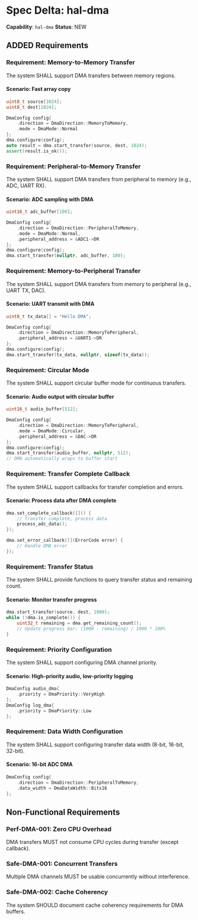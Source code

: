 # Spec Delta: hal-dma

**Capability**: `hal-dma`
**Status**: NEW

## ADDED Requirements

### Requirement: Memory-to-Memory Transfer

The system SHALL support DMA transfers between memory regions.

#### Scenario: Fast array copy
```cpp
uint8_t source[1024];
uint8_t dest[1024];

DmaConfig config{
    .direction = DmaDirection::MemoryToMemory,
    .mode = DmaMode::Normal
};
dma.configure(config);
auto result = dma.start_transfer(source, dest, 1024);
assert(result.is_ok());
```

### Requirement: Peripheral-to-Memory Transfer

The system SHALL support DMA transfers from peripheral to memory (e.g., ADC, UART RX).

#### Scenario: ADC sampling with DMA
```cpp
uint16_t adc_buffer[100];

DmaConfig config{
    .direction = DmaDirection::PeripheralToMemory,
    .mode = DmaMode::Normal,
    .peripheral_address = &ADC1->DR
};
dma.configure(config);
dma.start_transfer(nullptr, adc_buffer, 100);
```

### Requirement: Memory-to-Peripheral Transfer

The system SHALL support DMA transfers from memory to peripheral (e.g., UART TX, DAC).

#### Scenario: UART transmit with DMA
```cpp
uint8_t tx_data[] = "Hello DMA";

DmaConfig config{
    .direction = DmaDirection::MemoryToPeripheral,
    .peripheral_address = &UART1->DR
};
dma.configure(config);
dma.start_transfer(tx_data, nullptr, sizeof(tx_data));
```

### Requirement: Circular Mode

The system SHALL support circular buffer mode for continuous transfers.

#### Scenario: Audio output with circular buffer
```cpp
uint16_t audio_buffer[512];

DmaConfig config{
    .direction = DmaDirection::MemoryToPeripheral,
    .mode = DmaMode::Circular,
    .peripheral_address = &DAC->DR
};
dma.configure(config);
dma.start_transfer(audio_buffer, nullptr, 512);
// DMA automatically wraps to buffer start
```

### Requirement: Transfer Complete Callback

The system SHALL support callbacks for transfer completion and errors.

#### Scenario: Process data after DMA complete
```cpp
dma.set_complete_callback([]() {
    // Transfer complete, process data
    process_adc_data();
});

dma.set_error_callback([](ErrorCode error) {
    // Handle DMA error
});
```

### Requirement: Transfer Status

The system SHALL provide functions to query transfer status and remaining count.

#### Scenario: Monitor transfer progress
```cpp
dma.start_transfer(source, dest, 1000);
while (!dma.is_complete()) {
    uint32_t remaining = dma.get_remaining_count();
    // Update progress bar: (1000 - remaining) / 1000 * 100%
}
```

### Requirement: Priority Configuration

The system SHALL support configuring DMA channel priority.

#### Scenario: High-priority audio, low-priority logging
```cpp
DmaConfig audio_dma{
    .priority = DmaPriority::VeryHigh
};
DmaConfig log_dma{
    .priority = DmaPriority::Low
};
```

### Requirement: Data Width Configuration

The system SHALL support configuring transfer data width (8-bit, 16-bit, 32-bit).

#### Scenario: 16-bit ADC DMA
```cpp
DmaConfig config{
    .direction = DmaDirection::PeripheralToMemory,
    .data_width = DmaDataWidth::Bits16
};
```

## Non-Functional Requirements

### Perf-DMA-001: Zero CPU Overhead
DMA transfers MUST not consume CPU cycles during transfer (except callback).

### Safe-DMA-001: Concurrent Transfers
Multiple DMA channels MUST be usable concurrently without interference.

### Safe-DMA-002: Cache Coherency
The system SHOULD document cache coherency requirements for DMA buffers.
